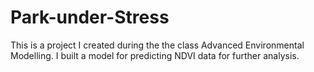 # Park-under-Stress
This is a project I created during the the class Advanced Environmental Modelling. I built a model for predicting NDVI data for further analysis. 
